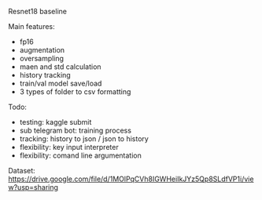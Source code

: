 Resnet18 baseline

Main features:
- fp16
- augmentation
- oversampling
- maen and std calculation
- history tracking
- train/val model save/load
- 3 types of folder to csv formatting


Todo:
- testing: kaggle submit
- sub telegram bot: training process
- tracking: history to json / json to history 
- flexibility: key input interpreter
- flexibility: comand line argumentation

Dataset:
https://drive.google.com/file/d/1MOlPqCVh8IGWHeiIkJYz5Qp8SLdfVP1i/view?usp=sharing